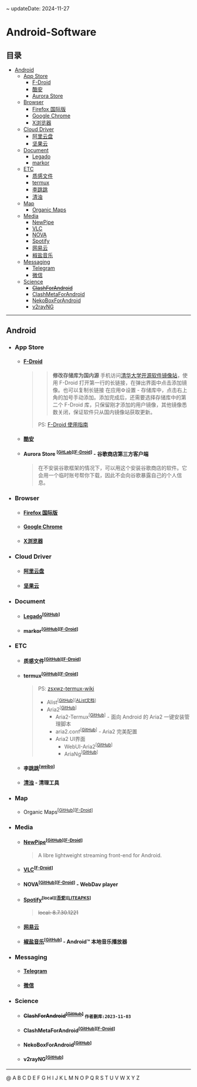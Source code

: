 ~ updateDate: 2024-11-27

# Android-Software

## 目录

* [Android](#android)
	* [App Store](#app-store)
		* [F-Droid](#f-droid)
		* [酷安](#酷安)
		* [Aurora Store](#aurora-store)
	* [Browser](#browser)
		* [Firefox 国际版](#firefox-国际版)
		* [Google Chrome](#google-chrome)
		* [X浏览器](#x浏览器)
	* [Cloud Driver](#cloud-driver)
		* [阿里云盘](#阿里云盘)
		* [坚果云](#坚果云)
	* [Document](#document)
		* [Legado](#legado)
		* [markor](#markor)
	* [ETC](#etc)
		* [质感文件](#质感文件)
		* [termux](#termux)
		* [李跳跳](#李跳跳)
		* [清浊](#清浊)
	* [Map](#map)
		* [Organic Maps](#organicmaps)
	* [Media](#media)
		* [NewPipe](#newpipe)
		* [VLC](#vlc)
		* [NOVA](#nova)
		* [Spotify](#spotify)
		* [网易云](#网易云)
		* [椒盐音乐](#椒盐音乐)
	* [Messaging](#messaging)
		* [Telegram](#telegram)
		* [微信](#微信)
	* [Science](#science)
		* <s>[ClashForAndroid](#clashforandroid)</s>
		* [ClashMetaForAndroid](#clashmetaforandroid)
		* [NekoBoxForAndroid](#nekoboxforandroid)
		* [v2rayNG](#v2rayng)

---

## Android

- ### App Store

	- #### [F-Droid](https://f-droid.org/en/)

		>> **修改存储库为国内源**
		>> 手机访问[清华大学开源软件镜像站](https://mirrors.tuna.tsinghua.edu.cn/help/fdroid/)，使用 F-Droid 打开第一行的长链接，在弹出界面中点击添加镜像。也可以复制长链接 在应用⚙设置 - 存储库中，点击右上角的加号手动添加。添加完成后，还需要选择存储库中的第二个 F-Droid 库，只保留刚才添加的用户镜像，其他镜像悉数关闭，保证软件只从国内镜像站获取更新。
		> 
		> PS: [F-Droid 使用指南](https://sspai.com/post/63647)

	- #### [酷安](https://www.coolapk.com/)

	- #### Aurora Store <a id="aurora-store"></a><sup>[[GitLab](https://gitlab.com/AuroraOSS/AuroraStore)]</sup><sup>[[F-Droid](https://f-droid.org/en/packages/com.aurora.store)]</sup> - 谷歌商店第三方客户端
      
		> 在不安装谷歌框架的情况下，可以用这个安装谷歌商店的软件。它会用一个临时账号帮你下载，因此不会向谷歌暴露自己的个人信息。

- ### Browser

	- #### [Firefox 国际版](https://www.mozilla.org/zh-CN/firefox/)

	- #### [Google Chrome](https://www.google.cn/intl/zh-CN/chrome/)

	- #### [X浏览器](https://www.xbext.com/)

- ### Cloud Driver

	- #### [阿里云盘](https://www.aliyundrive.com/)

	- #### [坚果云](https://www.jianguoyun.com/)

- ### Document 

	- #### [Legado](https://gedoor.github.io/)<a id="legado"></a><sup>[[GitHub](https://github.com/gedoor/legado/releases)]</sup>

	- #### markor<a id="markor"></a><sup>[[GitHub](https://github.com/gsantner/markor)]</sup><sup>[[F-Droid](https://f-droid.org/app/net.gsantner.markor)]</sup>

- ### ETC 

	- #### 质感文件<a id="质感文件"></a><sup>[[GitHub](https://github.com/zhanghai/MaterialFiles/releases)]</sup><sup>[[F-Droid](https://f-droid.org/packages/me.zhanghai.android.files/)]</sup>

	- #### termux<a id="termux"></a><sup>[[GitHub](https://github.com/termux/termux-app/releases)]</sup><sup>[[F-Droid](https://f-droid.org/zh_Hans/packages/com.termux/)]</sup>

		> PS: [zsxwz-termux-wiki](https://termux-wiki.zsxwz.com/) 
		>
		> - Alist<sup>[[GitHub](https://github.com/alist-org/alist/releases)]</sup><sup>[[AList文档](https://alist.nn.ci/zh/)]</sup>
		> - Aria2<sup>[[GitHub](https://github.com/aria2/aria2/releases)]</sup>
		>	- Aria2-Termux<sup>[[GitHub](https://github.com/RimuruW/Aria2-Termux)]</sup> - 面向 Android 的 Aria2 一键安装管理脚本
		>	- aria2.conf<sup>[[GitHub](https://github.com/P3TERX/aria2.conf)]</sup> - Aria2 完美配置
		>	- Aria2 UI界面
		>		- WebUI-Aria2<sup>[[GitHub](https://github.com/ziahamza/webui-aria2)]</sup>
		>		- AriaNg<sup>[[GitHub](https://github.com/mayswind/AriaNg)]</sup>
	
	- #### 李跳跳<a id="李跳跳"></a><sup>[[weibo](https://weibo.com/u/7266690401)]</sup>

	- #### [清浊](https://www.dircleaner.com/) - 清理工具

- ### Map

	- Organic Maps<a id="organicmaps"></a><sup>[[GitHub](https://github.com/organicmaps/organicmaps/releases)]</sup><sup>[[F-Droid](https://f-droid.org/en/packages/app.organicmaps/)]</sup>

- ### Media 

	- #### [NewPipe](https://newpipe.net/)<a id="newpipe"></a><sup>[[GitHub](https://github.com/TeamNewPipe/NewPipe)]</sup><sup>[[F-Droid](https://f-droid.org/app/net.gsantner.markor)]</sup>

		> A libre lightweight streaming front-end for Android.

	- #### [VLC](https://www.videolan.org/vlc/download-android.html)<a id="vlc"></a><sup>[[F-Droid](https://f-droid.org/app/org.videolan.vlc)]</sup>

	- #### NOVA<a id="nova"></a><sup>[[GitHub](https://github.com/nova-video-player/aos-AVP)]</sup><sup>[[F-Droid](https://f-droid.org/zh_Hans/packages/org.courville.nova/)]</sup> - WebDav player 

	- #### [Spotify](https://www.spotify.com/)<a id="spotify"></a><sup>[local]</sup><sup>[[吾爱](http://zhannei.baidu.com/cse/site?q=Spotify&cc=52pojie.cn&ie=gbk)]</sup><sup>[[LITEAPKS](https://liteapks.com/spotify-2.html)]</sup>

		> <s>local: 8.7.30.1221</s>

	- #### [网易云](https://music.163.com/)

	- #### [椒盐音乐](https://moriafly.xyz/HiMoriafly/)<a id="椒盐音乐"></a><sup>[[GitHub](https://github.com/Moriafly/SaltPlayerSource/releases)]</sup> - Android™ 本地音乐播放器

- ### Messaging

	- #### [Telegram](https://telegram.org/)

	- #### [微信](https://weixin.qq.com/)

- ### Science

	- #### <s>ClashForAndroid<a id="clashforandroid"></a><sup>[[GitHub](https://github.com/Kr328/ClashForAndroid)]</sup></s> `作者删库:2023-11-03`

	- #### ClashMetaForAndroid<a id="clashmetaforandroid"></a><sup>[[GitHub](https://github.com/MetaCubeX/ClashMetaForAndroid/releases)]</sup><sup>[[F-Droid](https://f-droid.org/zh_Hans/packages/com.github.metacubex.clash.meta/)]</sup>

	- #### NekoBoxForAndroid<a id="nekoboxforandroid"></a><sup>[[GitHub](https://github.com/MatsuriDayo/NekoBoxForAndroid/releases)]</sup>

	- #### v2rayNG<a id="v2rayng"></a><sup>[[GitHub](https://github.com/2dust/v2rayNG)]</sup>

---

@ A B C D E F G H I J K L M N O P Q R S T U V W X Y Z
